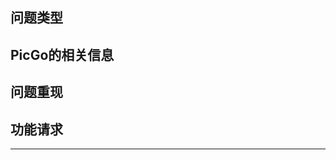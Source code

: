 <!--
PicGo Issue 模板
请依照该模板来提交，否则将会被关闭。
-->

## 问题类型

<!-- 你要提交的是Bug Report还是Feature Request？-->

## PicGo的相关信息

<!-- 版本、所在平台（Mac或者Windows） -->

## 问题重现

<!-- 如果是Bug Report请填写本项 -->
<!-- 请附上相关截图 -->

## 功能请求

<!-- 如果是Feature Request请填写本项 -->
<!-- 详细描述你所预想的功能或者是现有功能的改进。 -->

---

<!-- 
  最后，喜欢PicGo的话不妨给它点个star~
  如果可以的话，请我喝杯咖啡？首页有赞助二维码，谢谢你的支持！ 
 -->
